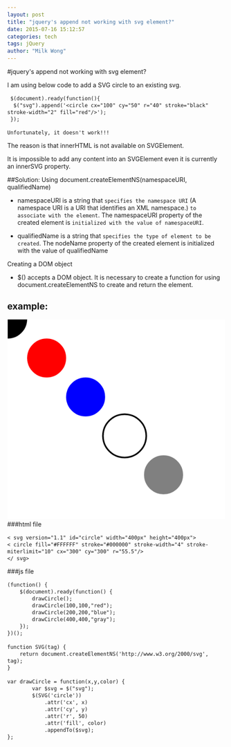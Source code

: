 ```yaml
---
layout: post
title: "jquery's append not working with svg element?"
date: 2015-07-16 15:12:57
categories: tech
tags: jQuery
author: "Milk Wong"
---
```


#jquery's append not working with svg element?

I am using below code to add a SVG circle to an existing svg.

```
 $(document).ready(function(){
  $("svg").append('<circle cx="100" cy="50" r="40" stroke="black" stroke-width="2" fill="red"/>');
 });
```
`Unfortunately, it doesn't work!!!`

The reason is that innerHTML is not available on SVGElement.

It is impossible to add any content into an SVGElement even it is currently an innerSVG property.


##Solution:
Using document.createElementNS(namespaceURI, qualifiedName)

+ namespaceURI is a string that `specifies the namespace URI` (A namespace URI is a URI that identifies an XML namespace.) `to associate with the element`. The namespaceURI property of the created element is `initialized with the value of namespaceURI`.

+ qualifiedName is a string that `specifies the type of element to be created`. The nodeName property of the created element is initialized with the value of qualifiedName

Creating a DOM object

+ $() accepts a DOM object. It is necessary to create a function for using document.createElementNS to create and return the element.


## example:
![Svg](svg.png)
###html file

```
< svg version="1.1" id="circle" width="400px" height="400px">
< circle fill="#FFFFFF" stroke="#000000" stroke-width="4" stroke-miterlimit="10" cx="300" cy="300" r="55.5"/>
</ svg>

```

###js file

```
(function() {
    $(document).ready(function() {
        drawCircle();
        drawCircle(100,100,"red");
        drawCircle(200,200,"blue");
        drawCircle(400,400,"gray");
    });
})();

function SVG(tag) {
    return document.createElementNS('http://www.w3.org/2000/svg', tag);
}

var drawCircle = function(x,y,color) {
        var $svg = $("svg");
        $(SVG('circle'))
            .attr('cx', x)
            .attr('cy', y)
            .attr('r', 50)
            .attr('fill', color)
            .appendTo($svg);
};
```
